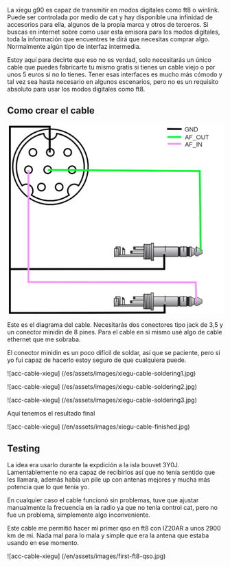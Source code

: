 La xiegu g90 es capaz de transmitir en modos digitales como ft8 o winlink. Puede ser controlada por medio de cat y hay disponible una infinidad de accesorios para ella, algunos de la propia marca y otros de terceros. Si buscas en internet sobre como usar esta emisora para los modos digitales, toda la información que encuentres te dirá que necesitas comprar algo. Normalmente algún tipo de interfaz intermedia.

Estoy aquí para decirte que eso no es verdad, solo necesitarás un único cable que puedes fabricarte tu mismo gratis si tienes un cable viejo o por unos 5 euros si no lo tienes. Tener esas interfaces es mucho más cómodo y tal vez sea hasta necesario en algunos escenarios, pero no es un requisito absoluto para usar los modos digitales como ft8.

## Como crear el cable

![acc-cacble-xiegu](/es/assets/images/acc-cable-xiegu.png)

Este es el diagrama del cable. Necesitarás dos conectores tipo jack de 3,5 y un conector minidin de 8 pines. Para el cable en si mismo usé algo de cable ethernet que me sobraba.

El conector minidin es un poco difícil de soldar, así que se paciente, pero si yo fui capaz de hacerlo estoy seguro de que cualquiera puede.

![acc-cable-xiegu] (/es/assets/images/xiegu-cable-soldering1.jpg)

![acc-cable-xiegu] (/es/assets/images/xiegu-cable-soldering2.jpg)

![acc-cable-xiegu] (/es/assets/images/xiegu-cable-soldering3.jpg)

Aquí tenemos el resultado final

![acc-cable-xiegu] (/en/assets/images/xiegu-cable-finished.jpg)

## Testing

La idea era usarlo durante la expdición a la isla bouvet 3Y0J. Lamentablemente no era capaz de recibirlos así que no tenía sentido que les llamara, además había un pile up con antenas mejores y mucha más potencia que lo que tenía yo.

En cualquier caso el cable funcionó sin problemas, tuve que ajustar manualmente la frecuencia en la radio ya que no tenía control cat, pero no fue un problema, simplemente algo inconveniente.

Este cable me permitió hacer mi primer qso en ft8 con IZ20AR a unos 2900 km de mi. Nada mal para lo mala y simple que era la antena que estaba usando en ese momento.

![acc-cable-xiegu] (/en/assets/images/first-ft8-qso.jpg)
